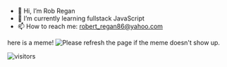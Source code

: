 - 👋 Hi, I’m Rob Regan
- 🌱 I’m currently learning fullstack JavaScript
- 📫 How to reach me: robert_regan86@yahoo.com

<!---
robregan/robregan is a ✨ special ✨ repository because its `README.md` (this file) appears on your GitHub profile.
You can click the Preview link to take a look at your changes.
---> here is a meme!

<img src='https://random-memer.herokuapp.com/' title="Meme" alt="Please refresh the page if the meme doesn't show up.">

![visitors](https://visitor-badge.glitch.me/badge?page_id=page.id)
